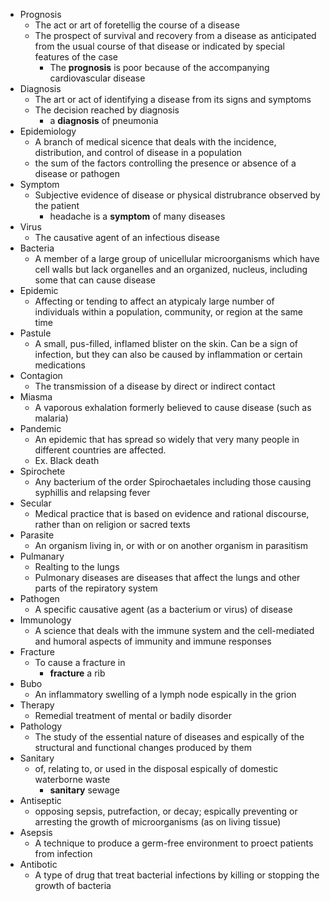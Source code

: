 - Prognosis 
	- The act or art of foretellig the course of a disease 
	- The prospect of survival and recovery from a disease as anticipated from the usual course of that disease or indicated by special features of the case 
		- The **prognosis** is poor because of the accompanying cardiovascular disease 
- Diagnosis 
	- The art or act of identifying a disease from its signs and symptoms 
	- The decision reached by diagnosis 
		- a **diagnosis** of pneumonia 
- Epidemiology
	- A branch of medical sicence that deals with the incidence, distribution, and control of disease in a population 
	- the sum of the factors controlling the presence or absence of a disease or pathogen 
- Symptom 
	- Subjective evidence of disease or physical distrubrance observed by the patient 
		- headache is a **symptom** of many diseases
- Virus 
	- The causative agent of an infectious disease 
- Bacteria 
	- A member of a large group of unicellular microorganisms which have cell walls but lack organelles and an organized, nucleus, including some that can cause disease
- Epidemic 
	- Affecting or tending to affect an atypicaly large number of individuals within a population, community, or region at the same time
- Pastule 
	- A small, pus-filled, inflamed blister on the skin. Can be a sign of infection, but they can also be caused by inflammation or certain medications 
- Contagion 
	- The transmission of a disease by direct or indirect contact 
- Miasma 
	- A vaporous exhalation formerly believed to cause disease (such as malaria)
- Pandemic 
	- An epidemic that has spread so widely that very many people in different countries are affected. 
	- Ex. Black death 
- Spirochete 
	- Any bacterium of the order Spirochaetales including those causing syphillis and relapsing fever 
- Secular 
	- Medical practice that is based on evidence and rational discourse, rather than on religion or sacred texts 
- Parasite 
	- An organism living in, or with or on another organism in parasitism 
- Pulmanary 
	- Realting to the lungs
	- Pulmonary diseases are diseases that affect the lungs and other parts of the repiratory system 
- Pathogen 
	- A specific causative agent (as a bacterium or virus) of disease
- Immunology 
	- A science that deals with the immune system and the cell-mediated and humoral aspects of immunity and immune responses 
- Fracture 
	- To cause a fracture in 
		- **fracture** a rib 
- Bubo 
	- An inflammatory swelling of a lymph node espically in the grion 
- Therapy 
	- Remedial treatment of mental or badily disorder 
- Pathology 
	- The study of the essential nature of diseases and espically of the structural and functional changes produced by them 
- Sanitary 
	- of, relating to, or used in the disposal espically of domestic waterborne waste 
		- **sanitary** sewage
- Antiseptic 
	- opposing sepsis, putrefaction, or decay; espically preventing or arresting the growth of microorganisms (as on living tissue)
- Asepsis 
	- A technique to produce a germ-free environment to proect patients from infection 
- Antibotic 
	- A type of drug that treat bacterial infections by killing or stopping the growth of bacteria
